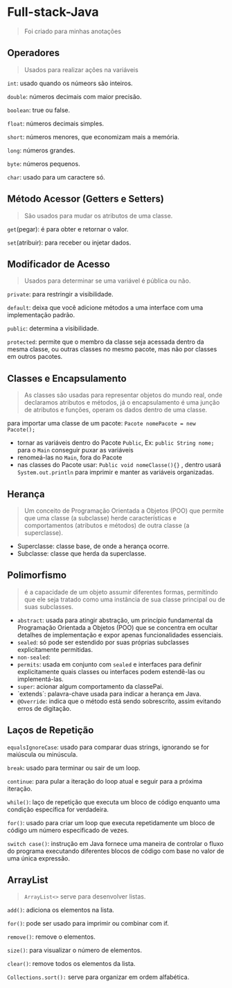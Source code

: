 # Full-stack-Java
> Foi criado para minhas anotações

## Operadores
> Usados para realizar ações na variáveis <br>

`int`: usado quando os númeors são inteiros.

`double`: números decimais com maior precisão.

`boolean`: true ou false.

`float`: números decimais simples.

`short`: números menores, que economizam mais a memória.

`long`: números grandes.

`byte`: números pequenos.

`char`: usado para um caractere só.


## Método Acessor (Getters e Setters)
> São usados para mudar os atributos de uma classe.

`get`(pegar): é para obter e retornar o valor.

`set`(atribuir): para receber ou injetar dados.


## Modificador de Acesso
> Usados para determinar se uma variável é pública ou não.

`private`: para restringir a visibilidade.

`default`: deixa que você adicione métodos a uma interface com uma implementação padrão.

`public`: determina a visibilidade.

`protected`: permite que o membro da classe seja acessada dentro da mesma classe, ou outras classes no mesmo pacote, mas não por classes em outros pacotes.

## Classes e Encapsulamento
> As classes são usadas para representar objetos do mundo real, onde declaramos atributos e métodos, já o encapsulamento é uma junção de atributos e funções, operam os dados dentro de uma classe.

para importar uma classe de um pacote: `Pacote nomePacote = new Pacote();`
- tornar as variáveis dentro do Pacote `Public`, Ex: `public String nome;`
para o `Main` conseguir puxar as variáveis
- renomeá-las no `Main`, fora do Pacote
- nas classes do Pacote usar: `Public void nomeClasse(){}` , dentro usará
`System.out.println` para imprimir e manter as variáveis organizadas.

## Herança
> Um conceito de Programação Orientada a Objetos (POO) que permite que uma classe (a subclasse) herde características e comportamentos (atributos e métodos) de outra classe (a superclasse).

- Superclasse: classe base, de onde a herança ocorre.
- Subclasse: classe que herda da superclasse.

## Polimorfismo
> é a capacidade de um objeto assumir diferentes formas, permitindo que ele seja tratado como uma instância de sua classe principal ou de suas subclasses.

- `abstract`: usada para atingir abstração, um princípio fundamental da Programação Orientada a Objetos (POO) que se concentra em ocultar detalhes de implementação e expor apenas funcionalidades essenciais. 
- `sealed`: só pode ser estendido por suas próprias subclasses explicitamente permitidas.
- `non-sealed`: 
- `permits`: usada em conjunto com `sealed` e interfaces para definir explicitamente quais classes ou interfaces podem estendê-las ou implementá-las.
- `super`: acionar algum comportamento da classePai.
- `extends´: palavra-chave usada para indicar a herança em Java.
- `@Override`: indica que o método está sendo sobrescrito, assim evitando erros de digitação.

## Laços de Repetição

`equalsIgnoreCase`: usado para comparar duas strings, ignorando se for maiúscula ou minúscula.

`break`: usado para terminar ou sair de um loop.

`continue`: para pular a iteração do loop atual e seguir para a próxima iteração.

`while()`: laço de repetição que executa um bloco de código enquanto uma condição específica for verdadeira.

`for()`: usado para criar um loop que executa repetidamente um bloco de código um número especificado de vezes.

`switch case()`: instrução em Java fornece uma maneira de controlar o fluxo do programa executando diferentes blocos de código com base no valor de uma única expressão.

## ArrayList
> `ArrayList<>` serve para desenvolver listas.

`add()`: adiciona os elementos na lista.

`for()`: pode ser usado para imprimir ou combinar com if.

`remove()`: remove o elementos.

`size()`: para visualizar o número de elementos.

`clear()`: remove todos os elementos da lista.

`Collections.sort():` serve para organizar em ordem alfabética.
